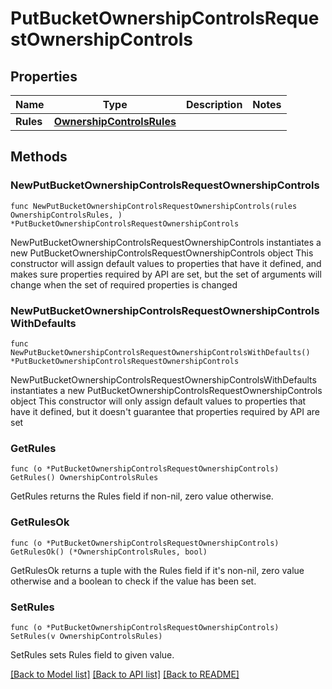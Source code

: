 # PutBucketOwnershipControlsRequestOwnershipControls

## Properties

Name | Type | Description | Notes
------------ | ------------- | ------------- | -------------
**Rules** | [**OwnershipControlsRules**](OwnershipControlsRules.md) |  | 

## Methods

### NewPutBucketOwnershipControlsRequestOwnershipControls

`func NewPutBucketOwnershipControlsRequestOwnershipControls(rules OwnershipControlsRules, ) *PutBucketOwnershipControlsRequestOwnershipControls`

NewPutBucketOwnershipControlsRequestOwnershipControls instantiates a new PutBucketOwnershipControlsRequestOwnershipControls object
This constructor will assign default values to properties that have it defined,
and makes sure properties required by API are set, but the set of arguments
will change when the set of required properties is changed

### NewPutBucketOwnershipControlsRequestOwnershipControlsWithDefaults

`func NewPutBucketOwnershipControlsRequestOwnershipControlsWithDefaults() *PutBucketOwnershipControlsRequestOwnershipControls`

NewPutBucketOwnershipControlsRequestOwnershipControlsWithDefaults instantiates a new PutBucketOwnershipControlsRequestOwnershipControls object
This constructor will only assign default values to properties that have it defined,
but it doesn't guarantee that properties required by API are set

### GetRules

`func (o *PutBucketOwnershipControlsRequestOwnershipControls) GetRules() OwnershipControlsRules`

GetRules returns the Rules field if non-nil, zero value otherwise.

### GetRulesOk

`func (o *PutBucketOwnershipControlsRequestOwnershipControls) GetRulesOk() (*OwnershipControlsRules, bool)`

GetRulesOk returns a tuple with the Rules field if it's non-nil, zero value otherwise
and a boolean to check if the value has been set.

### SetRules

`func (o *PutBucketOwnershipControlsRequestOwnershipControls) SetRules(v OwnershipControlsRules)`

SetRules sets Rules field to given value.



[[Back to Model list]](../README.md#documentation-for-models) [[Back to API list]](../README.md#documentation-for-api-endpoints) [[Back to README]](../README.md)


